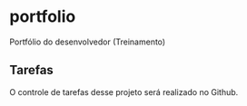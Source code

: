 # portfolio
Portfólio do desenvolvedor (Treinamento)

## Tarefas

O controle de tarefas desse projeto será realizado no Github.